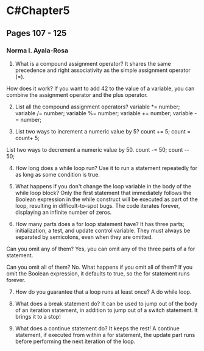# C#Chapter5
## Pages 107 - 125

### Norma I. Ayala-Rosa


1. What is a compound assignment operator?
It shares the same precedence and right associativity as the simple assignment operator (=).

How does it work?
If you want to add 42 to the value of a variable, you can combine the assignment operator and the
plus operator.

2. List all the compound assignment operators?
variable *= number;
variable /= number;
variable %= number;
variable += number;
variable -= number;

3. List two ways to increment a numeric value by 5?
count += 5;
count = count+ 5;

List two ways to decrement a numeric value by 50.
count -= 50;
count -- 50;

4. How long does a while loop run?
Use it to run a statement repeatedly for as long as some condition is true.

5. What happens if you don't change the loop variable in the body of the while loop block?
Only the first statement that immediately follows the Boolean expression in the while construct will be executed
as part of the loop, resulting in difficult-to-spot bugs.  The code iterates forever, displaying an infinite
number of zeros.

6. How many parts does a for loop statement have?
It has three parts; initialization, a test, and update control variable.
They must always be separated by semicolons, even when they are omitted. 

Can you omit any of them?
Yes, you can omit any of the three parts of a for statement.

Can you omit all of them?
No.  What happens if you omit all of them?  If you omit the Boolean expression, it defaults to true, so the for statement runs forever.

7. How do you guarantee that a loop runs at least once?
A do while loop.

8. What does a break statement do?
It can be used to jump out of the body of an iteration statement, in addition to jump out of a switch statement.  It brings it to a stop!

9. What does a continue statement do?
It keeps the rest!  A continue statement, if executed from within a for statement, the update part runs before performing the next iteration of the loop.